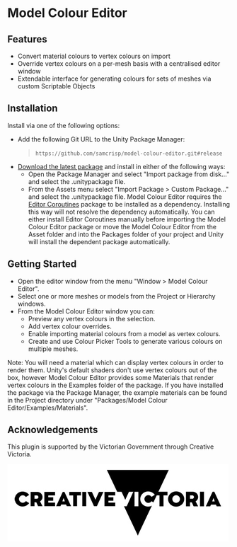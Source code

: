 # Model Colour Editor
## Features
- Convert material colours to vertex colours on import
- Override vertex colours on a per-mesh basis with a centralised editor window
- Extendable interface for generating colours for sets of meshes via custom Scriptable Objects

## Installation
Install via one of the following options:
- Add the following Git URL to the Unity Package Manager:
  >```https://github.com/samcrisp/model-colour-editor.git#release```
- [Download the latest package](https://github.com/samcrisp/model-colour-editor/releases/latest) and install in either of the following ways:
  - Open the Package Manager and select "Import package from disk..." and select the .unitypackage file.
  - From the Assets menu select "Import Package > Custom Package..." and select the .unitypackage file. Model Colour Editor requires the [Editor Coroutines](https://docs.unity3d.com/Packages/com.unity.editorcoroutines@1.0/manual/index.html) package to be installed as a dependency. Installing this way will not resolve the dependency automatically. You can either install Editor Coroutines manually before importing the Model Colour Editor package or move the Model Colour Editor from the Asset folder and into the Packages folder of your project and Unity will install the dependent package automatically.

## Getting Started
- Open the editor window from the menu "Window > Model Colour Editor".
- Select one or more meshes or models from the Project or Hierarchy windows.
- From the Model Colour Editor window you can:
  - Preview any vertex colours in the selection.
  - Add vertex colour overrides.
  - Enable importing material colours from a model as vertex colours.
  - Create and use Colour Picker Tools to generate various colours on multiple meshes.

Note: You will need a material which can display vertex colours in order to render them. Unity's default shaders don't use vertex colours out of the box, however Model Colour Editor provides some Materials that render vertex colours in the Examples folder of the package. If you have installed the package via the Package Manager, the example materials can be found in the Project directory under "Packages/Model Colour Editor/Examples/Materials".

## Acknowledgements
This plugin is supported by the Victorian Government through Creative Victoria.

![](Media/CreativeVictoriaLogo_lores.jpg)